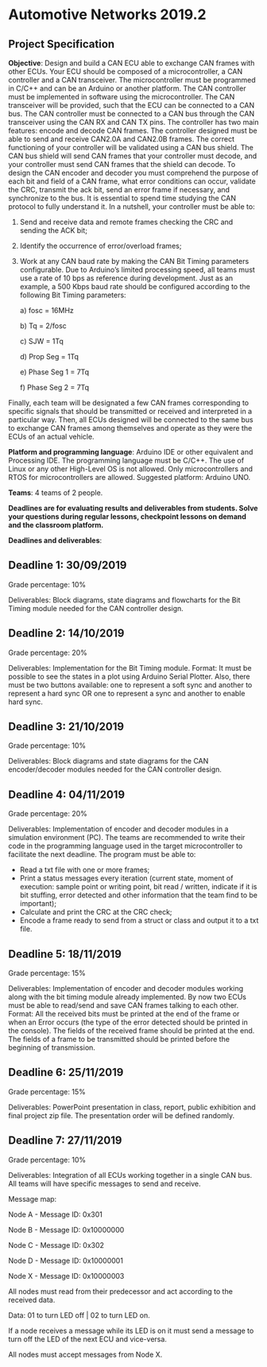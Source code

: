 # Automotive Networks 2019.2
## Project Specification 
**Objective**: Design and build a CAN ECU able to exchange CAN frames with other ECUs. Your ECU should be composed of a microcontroller, a CAN controller and a CAN transceiver. The microcontroller must be programmed in C/C++ and can be an Arduino or another platform. The CAN controller must be implemented in software using the microcontroller. The CAN transceiver will be provided, such that the ECU can be connected to a CAN bus. The CAN controller must be connected to a CAN bus through the CAN transceiver using the CAN RX and CAN TX pins. The controller has two main features: encode and decode CAN frames. The controller designed must be able to send and receive CAN2.0A and CAN2.0B frames. The correct functioning of your controller will be validated using a CAN bus shield. The CAN bus shield will send CAN frames that your controller must decode, and your controller must send CAN frames that the shield can decode. To design the CAN encoder and decoder you must comprehend the purpose of each bit and field of a CAN frame, what error conditions can occur, validate the CRC, transmit the ack bit, send an error frame if necessary, and synchronize to the bus. It is essential to spend time studying the CAN protocol to fully understand it. In a nutshell, your controller must be able to:

1. Send and receive data and remote frames checking the CRC and sending the ACK bit;
2. Identify the occurrence of error/overload frames;
3. Work at any CAN baud rate by making the CAN Bit Timing parameters configurable. Due to Arduino’s limited processing speed, all teams must use a rate of 10 bps as reference during development. Just as an example, a 500 Kbps baud rate should be configured according to the following Bit Timing parameters:

   a) fosc = 16MHz
   
   b) Tq = 2/fosc
   
   c) SJW = 1Tq
   
   d) Prop Seg = 1Tq
   
   e) Phase Seg 1 = 7Tq
   
   f) Phase Seg 2 = 7Tq

Finally, each team will be designated a few CAN frames corresponding to specific signals that should be transmitted or received and interpreted in a particular way. Then, all ECUs designed will be connected to the same bus to exchange CAN frames among themselves and operate as they were the ECUs of an actual vehicle.

**Platform and programming language**: Arduino IDE or other equivalent and Processing IDE. The programming language must be C/C++. The use of Linux or any other High-Level OS is not allowed. Only microcontrollers and RTOS for microcontrollers are allowed.
Suggested platform: Arduino UNO.

**Teams**:  4 teams of 2 people.

**Deadlines are for evaluating results and deliverables from students. Solve your questions during regular lessons, checkpoint lessons on demand and the classroom platform.**

**Deadlines and deliverables**:

Deadline 1: 30/09/2019
---
Grade percentage: 10%

Deliverables: Block diagrams, state diagrams and flowcharts for the Bit Timing module needed for the CAN controller design.

Deadline 2: 14/10/2019
---
Grade percentage: 20%

Deliverables: Implementation for the Bit Timing module. Format: It must be possible to see the states in a plot using Arduino Serial Plotter. Also, there must be two buttons available: one to represent a soft sync and another to represent a hard sync OR one to represent a sync and another to enable hard sync. 

Deadline 3: 21/10/2019
---
Grade percentage: 10%

Deliverables: Block diagrams and state diagrams for the CAN encoder/decoder modules needed for the CAN controller design. 

Deadline 4: 04/11/2019
---
Grade percentage: 20%

Deliverables: Implementation of encoder and decoder modules in a simulation environment (PC). The teams are recommended to write their code in the programming language used in the target microcontroller to facilitate the next deadline. The program must be able to:
- Read a txt file with one or more frames;
- Print a status messages every iteration (current state, moment of execution: sample point or writing point, bit read / written, indicate if it is bit stuffing, error detected and other information that the team find to be important);
- Calculate and print the CRC at the CRC check;
- Encode a frame ready to send from a struct  or class and output it to a txt file.

Deadline 5: 18/11/2019
---
Grade percentage: 15%

Deliverables: Implementation of encoder and decoder modules working along with the bit timing module already implemented. By now two ECUs must be able to read/send and save CAN frames talking to each other. Format: All the received bits must be printed at the end of the frame or when an Error occurs (the type of the error detected should be printed in the console). The fields of the received frame should be printed at the end. The fields of a frame to be transmitted should be printed before the beginning of transmission. 

Deadline 6: 25/11/2019
---
Grade percentage: 15%

Deliverables: PowerPoint presentation in class, report, public exhibition and final project zip file. The presentation order will be defined randomly.

Deadline 7: 27/11/2019
---
Grade percentage: 10%

Deliverables: Integration of all ECUs working together in a single CAN bus. All teams will have specific messages to send and receive.

Message map:

Node A - Message ID: 0x301

Node B - Message ID: 0x10000000

Node C - Message ID: 0x302

Node D - Message ID: 0x10000001

Node X - Message ID: 0x10000003

All nodes must read from their predecessor and act according to the received data.

Data: 01 to turn LED off | 02 to turn LED on.

If a node receives a message while its LED is on it must send a message to turn off the LED of the next ECU and vice-versa.

All nodes must accept messages from Node X.
